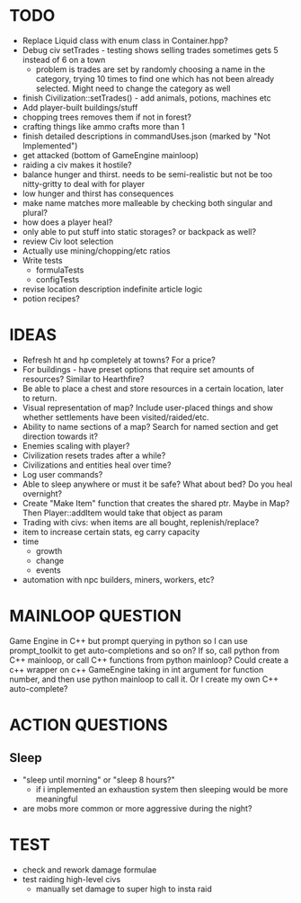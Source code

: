 # TODO
- Replace Liquid class with enum class in Container.hpp?
- Debug civ setTrades - testing shows selling trades sometimes gets 5 instead of 6 on a town
    - problem is trades are set by randomly choosing a name in the category, trying 10 times to find one which has not been already selected. Might need to change the category as well
- finish Civilization::setTrades() - add animals, potions, machines etc
- Add player-built buildings/stuff
- chopping trees removes them if not in forest?
- crafting things like ammo crafts more than 1
- finish detailed descriptions in commandUses.json (marked by "Not Implemented")
- get attacked (bottom of GameEngine mainloop)
- raiding a civ makes it hostile?
- balance hunger and thirst. needs to be semi-realistic but not be too nitty-gritty to deal with for player
- low hunger and thirst has consequences
- make name matches more malleable by checking both singular and plural?
- how does a player heal?
- only able to put stuff into static storages? or backpack as well?
- review Civ loot selection
- Actually use mining/chopping/etc ratios
- Write tests
    - formulaTests
    - configTests
- revise location description indefinite article logic
- potion recipes?

# IDEAS
- Refresh ht and hp completely at towns? For a price?
- For buildings - have preset options that require set amounts of resources? Similar to Hearthfire?
- Be able to place a chest and store resources in a certain location, later to return.
- Visual representation of map? Include user-placed things and show whether settlements have been visited/raided/etc.
- Ability to name sections of a map? Search for named section and get direction towards it?
- Enemies scaling with player?
- Civilization resets trades after a while?
- Civilizations and entities heal over time?
- Log user commands?
- Able to sleep anywhere or must it be safe? What about bed? Do you heal overnight?
- Create "Make Item" function that creates the shared ptr. Maybe in Map? Then Player::addItem would take that object as param
- Trading with civs: when items are all bought, replenish/replace?
- item to increase certain stats, eg carry capacity
- time
    - growth
    - change
    - events
- automation with npc builders, miners, workers, etc?

# MAINLOOP QUESTION
Game Engine in C++ but prompt querying in python so I can use prompt_toolkit to get auto-completions and so on? If so, call python from C++ mainloop, or call C++ functions from python mainloop?
Could create a c++ wrapper on c++ GameEngine taking in int argument for function number, and then use python mainloop to call it. Or I create my own C++ auto-complete?

# ACTION QUESTIONS
## Sleep
- "sleep until morning" or "sleep 8 hours?"
    - if i implemented an exhaustion system then sleeping would be more meaningful
- are mobs more common or more aggressive during the night?

# TEST
- check and rework damage formulae
- test raiding high-level civs
    - manually set damage to super high to insta raid
